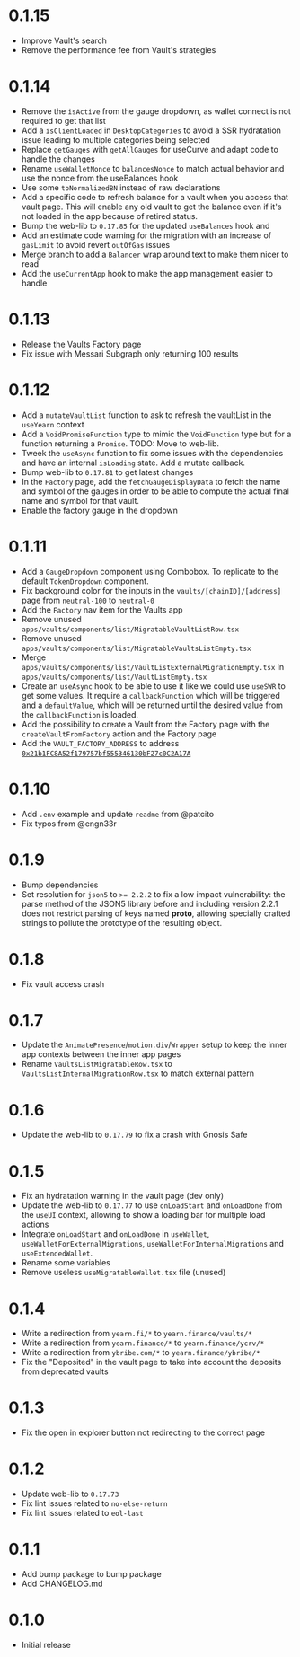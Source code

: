 # 0.1.15
- Improve Vault's search
- Remove the performance fee from Vault's strategies

# 0.1.14
- Remove the `isActive` from the gauge dropdown, as wallet connect is not required to get that list
- Add a `isClientLoaded` in `DesktopCategories` to avoid a SSR hydratation issue leading to multiple categories being selected
- Replace `getGauges` with `getAllGauges` for useCurve and adapt code to handle the changes
- Rename `useWalletNonce` to `balancesNonce` to match actual behavior and use the nonce from the useBalances hook
- Use some `toNormalizedBN` instead of raw declarations
- Add a specific code to refresh balance for a vault when you access that vault page. This will enable any old vault to get the balance even if it's not loaded in the app because of retired status.
- Bump the web-lib to `0.17.85` for the updated `useBalances` hook and
- Add an estimate code warning for the migration with an increase of `gasLimit` to avoid revert `outOfGas` issues
- Merge branch to add a `Balancer` wrap around text to make them nicer to read
- Add the `useCurrentApp` hook to make the app management easier to handle

# 0.1.13
- Release the Vaults Factory page
- Fix issue with Messari Subgraph only returning 100 results

# 0.1.12
- Add a `mutateVaultList` function to ask to refresh the vaultList in the `useYearn` context
- Add a `VoidPromiseFunction` type to mimic the `VoidFunction` type but for a function returning a `Promise`. TODO: Move to web-lib.
- Tweek the `useAsync` function to fix some issues with the dependencies and have an internal `isLoading` state. Add a mutate callback.
- Bump web-lib to `0.17.81` to get latest changes
- In the `Factory` page, add the `fetchGaugeDisplayData` to fetch the name and symbol of the gauges in order to be able to compute the actual final name and symbol for that vault.
- Enable the factory gauge in the dropdown

# 0.1.11
- Add a `GaugeDropdown` component using Combobox. To replicate to the default `TokenDropdown` component.
- Fix background color for the inputs in the `vaults/[chainID]/[address]` page from `neutral-100` to `neutral-0`
- Add the `Factory` nav item for the Vaults app
- Remove unused `apps/vaults/components/list/MigratableVaultListRow.tsx`
- Remove unused `apps/vaults/components/list/MigratableVaultsListEmpty.tsx`
- Merge `apps/vaults/components/list/VaultListExternalMigrationEmpty.tsx` in `apps/vaults/components/list/VaultListEmpty.tsx`
- Create an `useAsync` hook to be able to use it like we could use `useSWR` to get some values. It require a `callbackFunction` which will be triggered and a `defaultValue`, which will be returned until the desired value from the `callbackFunction` is loaded.
- Add the possibility to create a Vault from the Factory page with the `createVaultFromFactory` action and the Factory page
- Add the `VAULT_FACTORY_ADDRESS` to address [`0x21b1FC8A52f179757bf555346130bF27c0C2A17A`](https://etherscan.io/address/0x21b1FC8A52f179757bf555346130bF27c0C2A17A)

# 0.1.10
- Add `.env` example and update `readme` from @patcito
- Fix typos from @engn33r

# 0.1.9
- Bump dependencies
- Set resolution for `json5` to `>= 2.2.2` to fix a low impact vulnerability: the parse method of the JSON5 library before and including version 2.2.1 does not restrict parsing of keys named __proto__, allowing specially crafted strings to pollute the prototype of the resulting object.

# 0.1.8
- Fix vault access crash

# 0.1.7
- Update the `AnimatePresence`/`motion.div`/`Wrapper` setup to keep the inner app contexts between the inner app pages
- Rename `VaultsListMigratableRow.tsx` to `VaultsListInternalMigrationRow.tsx` to match external pattern

# 0.1.6
- Update the web-lib to `0.17.79` to fix a crash with Gnosis Safe

# 0.1.5
- Fix an hydratation warning in the vault page (dev only)
- Update the web-lib to `0.17.77` to use `onLoadStart` and `onLoadDone` from the `useUI` context, allowing to show a loading bar for multiple load actions
- Integrate `onLoadStart` and `onLoadDone` in `useWallet`, `useWalletForExternalMigrations`, `useWalletForInternalMigrations` and `useExtendedWallet`.
- Rename some variables
- Remove useless `useMigratableWallet.tsx` file (unused)

# 0.1.4
- Write a redirection from `yearn.fi/*` to `yearn.finance/vaults/*`
- Write a redirection from `yearn.finance/*` to `yearn.finance/ycrv/*`
- Write a redirection from `ybribe.com/*` to `yearn.finance/ybribe/*`
- Fix the "Deposited" in the vault page to take into account the deposits from deprecated vaults

# 0.1.3
- Fix the open in explorer button not redirecting to the correct page

# 0.1.2
- Update web-lib to `0.17.73`
- Fix lint issues related to `no-else-return`
- Fix lint issues related to `eol-last`

# 0.1.1
- Add bump package to bump package
- Add CHANGELOG.md

# 0.1.0
- Initial release
